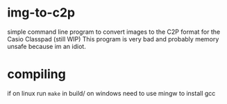# img-to-c2p
simple command line program to convert images to the C2P format for the Casio Classpad
(still WIP)
This program is very bad and probably memory unsafe because im an idiot.
 # compiling
if on linux run `make` in build/
on windows need to use mingw to install gcc